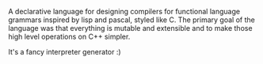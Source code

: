 A declarative language for designing compilers for functional language grammars inspired by lisp and pascal, styled like C.
The primary goal of the language was that everything is mutable and extensible and to make those high level operations on C++ simpler.

It's a fancy interpreter generator :)
